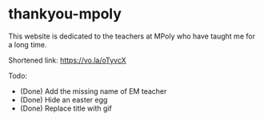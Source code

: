 # thankyou-mpoly

This website is dedicated to the teachers at MPoly who have taught me for a long time.

Shortened link: https://vo.la/oTyvcX

Todo:
- (Done) Add the missing name of EM teacher
- (Done) Hide an easter egg
- (Done) Replace title with gif
